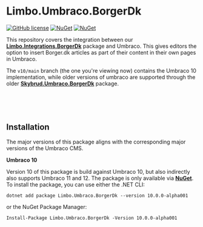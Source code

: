 # Limbo.Umbraco.BorgerDk

[![GitHub license](https://img.shields.io/badge/license-MIT-blue.svg)](https://github.com/limbo-works/Limbo.Umbraco.BorgerDk/blob/v10/main/LICENSE.md)
[![NuGet](https://img.shields.io/nuget/v/Limbo.Umbraco.BorgerDk.svg)](https://www.nuget.org/packages/Limbo.Umbraco.BorgerDk)
[![NuGet](https://img.shields.io/nuget/dt/Limbo.Umbraco.BorgerDk.svg)](https://www.nuget.org/packages/Limbo.Umbraco.BorgerDk)
<!--[![Umbraco Marketplace](https://img.shields.io/badge/umbraco-marketplace-%233544B1)](https://marketplace.umbraco.com/package/limbo.umbraco.borgerdk)-->

This repository covers the integration between our [**Limbo.Integrations.BorgerDk**](https://github.com/limbo-works/Limbo.Integrations.BorgerDk) package and Umbraco. This gives editors the option to insert Borger.dk articles as part of their content in their own pages in Umbraco.

The `v10/main` branch (the one you're viewing now) contains the Umbraco 10 implementation, while older versions of umbraco are supported through the older [**Skybrud.Umbraco.BorgerDk**](https://github.com/skybrud/Skybrud.Umbraco.BorgerDk) package.





<br /><br /><br />

## Installation

The major versions of this package aligns with the corresponding major versions of the Umbraco CMS. 

**Umbraco 10**  

Version 10 of this package is build against Umbraco 10, but also indirectly also supports Umbraco 11 and 12. The package is only available via [**NuGet**](https://www.nuget.org/packages/Limbo.Umbraco.BorgerDk/10.0.0-alpha001). To install the package, you can use either the .NET CLI:

```
dotnet add package Limbo.Umbraco.BorgerDk --version 10.0.0-alpha001
```

or the NuGet Package Manager:

```
Install-Package Limbo.Umbraco.BorgerDk -Version 10.0.0-alpha001
```
